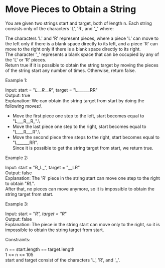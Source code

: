 # Move Pieces to Obtain a String

You are given two strings start and target, both of length n. Each string consists only of the characters 'L', 'R', and '_' where:

The characters 'L' and 'R' represent pieces, where a piece 'L' can move to the left only if there is a blank space directly to its left, and a piece 'R' can move to the right only if there is a blank space directly to its right.\
The character '_' represents a blank space that can be occupied by any of the 'L' or 'R' pieces.\
Return true if it is possible to obtain the string target by moving the pieces of the string start any number of times. Otherwise, return false.

Example 1:

Input: start = "_L__R__R_", target = "L______RR"\
Output: true\
Explanation: We can obtain the string target from start by doing the following moves:\
- Move the first piece one step to the left, start becomes equal to "L___R__R_".\
- Move the last piece one step to the right, start becomes equal to "L___R___R".\
- Move the second piece three steps to the right, start becomes equal to "L______RR".\
Since it is possible to get the string target from start, we return true.

Example 2:

Input: start = "R_L_", target = "__LR"\
Output: false\
Explanation: The 'R' piece in the string start can move one step to the right to obtain "_RL_".\
After that, no pieces can move anymore, so it is impossible to obtain the string target from start.

Example 3:

Input: start = "_R", target = "R_"\
Output: false\
Explanation: The piece in the string start can move only to the right, so it is impossible to obtain the string target from start.

Constraints:

n == start.length == target.length\
1 <= n <= 105\
start and target consist of the characters 'L', 'R', and '_'.